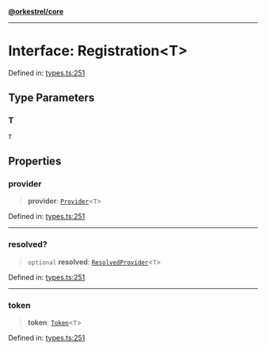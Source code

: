 [**@orkestrel/core**](../index.md)

***

# Interface: Registration\<T\>

Defined in: [types.ts:251](https://github.com/orkestrel/core/blob/076093e61b67cd3d4198b173439f047ddbc97abc/src/types.ts#L251)

## Type Parameters

### T

`T`

## Properties

### provider

> **provider**: [`Provider`](../type-aliases/Provider.md)\<`T`\>

Defined in: [types.ts:251](https://github.com/orkestrel/core/blob/076093e61b67cd3d4198b173439f047ddbc97abc/src/types.ts#L251)

***

### resolved?

> `optional` **resolved**: [`ResolvedProvider`](ResolvedProvider.md)\<`T`\>

Defined in: [types.ts:251](https://github.com/orkestrel/core/blob/076093e61b67cd3d4198b173439f047ddbc97abc/src/types.ts#L251)

***

### token

> **token**: [`Token`](../type-aliases/Token.md)\<`T`\>

Defined in: [types.ts:251](https://github.com/orkestrel/core/blob/076093e61b67cd3d4198b173439f047ddbc97abc/src/types.ts#L251)
